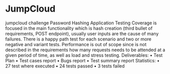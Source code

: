 # JumpCloud
jumpcloud challenge
Password Hashing Application Testing
Coverage is focused in the main functionality which is hash creation (third bullet of requirements, POST endpoint), usually user inputs are the cause of many failures.
There is a happy path test for each scenario and two or more negative and variant tests.
Performance is out of scope since is not described in the requirements how many requests needs to be attended at a given period of time, as well as load and stress testing.
Deliverables:
•	Test Plan
•	Test cases report
•	Bugs report
•	Test summary report
Statistics:
•	27 test where executed
•	24 tests passed
•	3 tests failed
